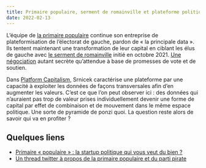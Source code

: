 ```yaml
---
title: Primaire populaire, serment de romainville et plateforme politique
date: 2022-02-13
---
```


L’équipe de [la primaire populaire](https://primairepopulaire.fr/) continue son entreprise de plateformisation de l’électorat de gauche, pardon de « la principale data ». Ils tentent maintenant une transformation de leur capital en ciblant les élus de gauche avec [le serment de romainville](https://sermentderomainville.fr/) initié en octobre 2021. [Une négociation](https://www.lemonde.fr/politique/article/2022/02/08/election-presidentielle-2022-negociations-secretes-entre-christiane-taubira-et-yannick-jadot_6112750_823448.html) autant secrète qu’attendue à base de promesses de vote et de soutien.

Dans [Platform Capitalism](https://www.wiley.com/en-fr/Platform+Capitalism-p-9781509504862), Srnicek caractérise une plateforme par une capacité à exploiter les données de façons transversales afin d’en augmenter les valeurs. C’est ce que l’on peut observer ici : des données qui n’auraient pas trop de valeur prises individuellement devenir une forme de capital par effet de combinaison et de mouvement dans le même espace politique. Une sorte de pyramide de ponzi quoi. La question reste alors de savoir qui va en profiter ?

## Quelques liens

- [Primaire « populaire » : la startup politique qui vous veut du bien ?](https://www.frustrationmagazine.fr/primaire-populaire/)
- [Un thread twitter à propos de la primaire populaire et du parti pirate](https://twitter.com/Florielvm/status/1492574597169958919)
